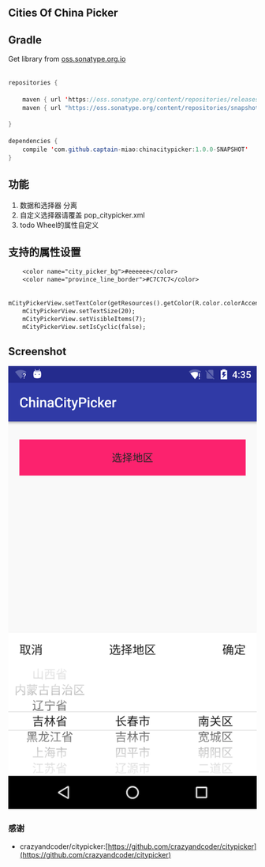 ## Cities Of China Picker

## Gradle
Get library from  [oss.sonatype.org.io](https://oss.sonatype.org/content/repositories/snapshots)
```java

repositories {

    maven { url 'https://oss.sonatype.org/content/repositories/releases' }
    maven { url "https://oss.sonatype.org/content/repositories/snapshots" }

}

dependencies {
    compile 'com.github.captain-miao:chinacitypicker:1.0.0-SNAPSHOT'
}

```

## 功能
1. 数据和选择器 分离
2. 自定义选择器请覆盖 pop_citypicker.xml
3. todo Wheel的属性自定义

## 支持的属性设置
```
    <color name="city_picker_bg">#eeeeee</color>
    <color name="province_line_border">#C7C7C7</color>
    
    mCityPickerView.setTextColor(getResources().getColor(R.color.colorAccent));
    mCityPickerView.setTextSize(20);
    mCityPickerView.setVisibleItems(7);
    mCityPickerView.setIsCyclic(false);

```

## Screenshot
![cities-of-china-picker](https://raw.githubusercontent.com/captain-miao/me.github.com/master/screenshot/cities-of-china-picker.png "cities-of-china-picker")

### 感谢

- crazyandcoder/citypicker:[https://github.com/crazyandcoder/citypicker](https://github.com/crazyandcoder/citypicker)




